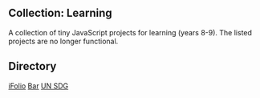 ## Collection: Learning
A collection of tiny JavaScript projects for learning (years 8-9). The listed projects are no longer functional.

## Directory
<a href="https://r0h.in/articles/learning/ifolio"  _target="_blank">iFolio</a>
<a href="https://r0h.in/articles/learning/bar"  _target="_blank">Bar</a>
<a href="https://r0h.in/articles/learning/un"  _target="_blank">UN SDG </a>